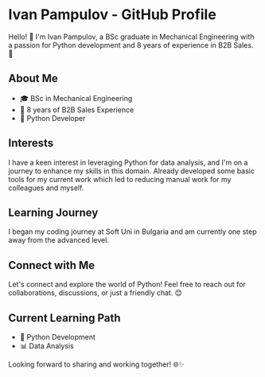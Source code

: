 # Ivan Pampulov - GitHub Profile

Hello! 👋 I'm Ivan Pampulov, a BSc graduate in Mechanical Engineering with a passion for Python development and 8 years of experience in B2B Sales. 🚀

## About Me

- 🎓 BSc in Mechanical Engineering
- 💼 8 years of B2B Sales Experience
- 🐍 Python Developer

## Interests

I have a keen interest in leveraging Python for data analysis, and I'm on a journey to enhance my skills in this domain. Already developed some basic tools for my current work which led to reducing manual work for my colleagues and myself.

## Learning Journey

I began my coding journey at Soft Uni in Bulgaria and am currently one step away from the advanced level.

## Connect with Me

Let's connect and explore the world of Python! Feel free to reach out for collaborations, discussions, or just a friendly chat. 😊

## Current Learning Path

- 🐍 Python Development
- 📊 Data Analysis

Looking forward to sharing and working together! 🌐✨
